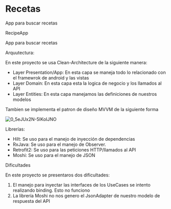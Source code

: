 # Recetas
App para buscar recetas

RecipeApp

App para buscar recetas 

Arquutectura:

En este proyecto se usa Clean-Architecture de la siguiente manera: 

- Layer Presentation/App: En esta capa se maneja todo lo relacionado con el framewrok de android y las vistas 
- Layer Domain: En esta capa esta la logica de negocio y los llamados al API 
- Layer Entities: En esta capa manejamos las definiciones de nuestros modelos

Tambien se implementa el patron de diseño MVVM de la siguiente forma 

![0_5eJUx2N-5IKoIJNO](https://user-images.githubusercontent.com/11460880/205169220-6a30eabf-869c-48a9-af1f-aef15e56bbc7.png)

Librerías:

- Hilt: Se uso para el manejo de inyección de dependencias
- RxJava: Se uso para el manejo de Observer.
- Retrofit2: Se uso para las peticiones HTTP/llamados al API
- Moshi: Se uso para el manejo de JSON

Dificultades

En este proyecto se presentaros dos dificultades:

1. El manejo para inyectar las interfaces de los UseCases se intento realizando binding. Esto no funciono
2. La librería Moshi no nos genero el JsonAdapter de nuestro modelo de respuesta del API


